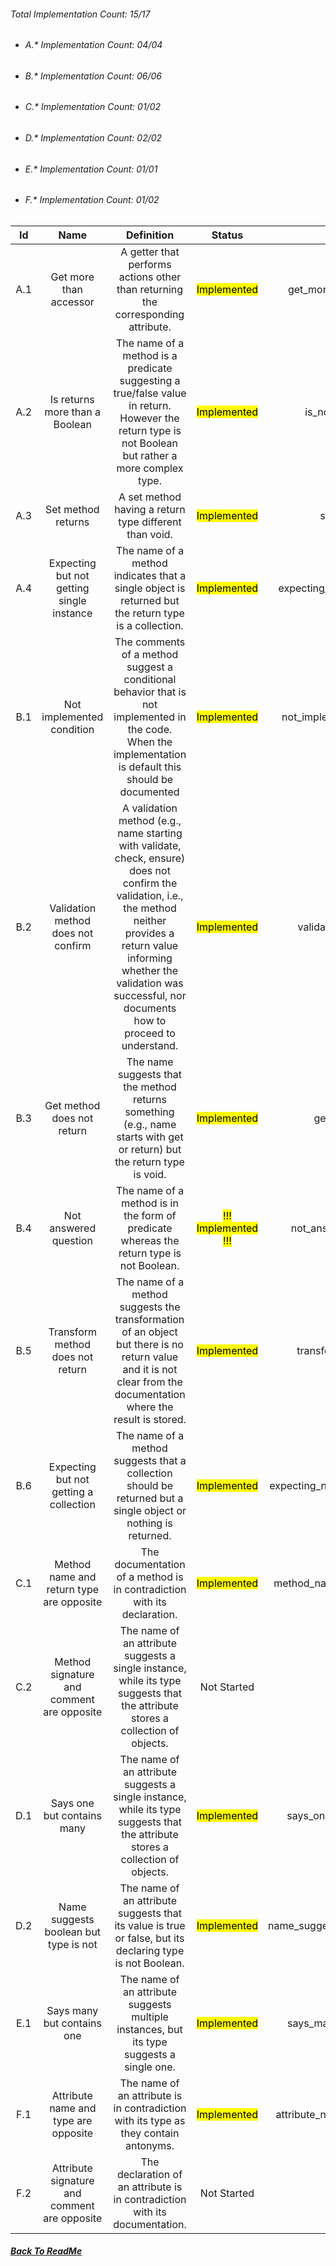 ###### Total Implementation Count: 15/17

-   ###### A.* Implementation Count: 04/04
-   ###### B.* Implementation Count: 06/06
-   ###### C.* Implementation Count: 01/02
-   ###### D.* Implementation Count: 02/02
-   ###### E.* Implementation Count: 01/01
-   ###### F.* Implementation Count: 01/02


|  Id |                     Name                     |                                                                                                                       Definition                                                                                                                      |              Status              |             Python File             |
|:---:|:--------------------------------------------:|:-----------------------------------------------------------------------------------------------------------------------------------------------------------------------------------------------------------------------------------------------------:|:--------------------------------:|:-----------------------------------:|
| A.1 | Get more than accessor                       | A getter that performs actions other than returning the corresponding attribute.                                                                                                                                                                      | <mark>Implemented</mark>         | get_more_than_accessor.py           |
| A.2 | Is returns more than a Boolean               | The name of a method is a predicate suggesting a true/false value in return. However the return type is not Boolean but rather a more complex type.                                                                                                   | <mark>Implemented</mark>         | is_no_return_bool.py                |
| A.3 | Set method returns                           | A set method having a return type different than void.                                                                                                                                                                                                | <mark>Implemented</mark>         | set_returns.py                      |
| A.4 | Expecting but not getting single instance    | The name of a method indicates that a single object is returned but the return type is a collection.                                                                                                                                                  | <mark>Implemented</mark>         | expecting_not_getting_single.py     |
| B.1 | Not implemented condition                    | The comments of a method suggest a conditional behavior that is not implemented in the code. When the implementation is default this should be documented                                                                                             | <mark>Implemented</mark>         | not_implemented_condition.py        |
| B.2 | Validation method does not confirm           | A validation method (e.g., name starting with validate, check, ensure) does not confirm the validation, i.e., the method neither provides a return value informing whether the validation was successful, nor documents how to proceed to understand. | <mark>Implemented</mark>         | validate_not_confirm.py             |
| B.3 | Get method does not return                   | The name suggests that the method returns something (e.g., name starts with get or return) but the return type is void.                                                                                                                               | <mark>Implemented</mark>         | get_no_return.py                    |
| B.4 | Not answered question                        | The name of a method is in the form of predicate whereas the return type is not Boolean.                                                                                                                                                              | <mark>!!! Implemented !!!</mark> | not_answered_question.py            |
| B.5 | Transform method does not return             | The name of a method suggests the transformation of an object but there is no return value and it is not clear from the documentation where the result is stored.                                                                                     | <mark>Implemented</mark>         | transform_not_return.py             |
| B.6 | Expecting but not getting a collection       | The name of a method suggests that a collection should be returned but a single object or nothing is returned.                                                                                                                                        | <mark>Implemented</mark>         | expecting_not_getting_collection.py |
| C.1 | Method name and return type are opposite     | The documentation of a method is in contradiction with its declaration.                                                                                                                                                                               | <mark>Implemented</mark>         | method_name_return_opposite.py      |
| C.2 | Method signature and comment are opposite    | The name of an attribute suggests a single instance, while its type suggests that the attribute stores a collection of objects.                                                                                                                       | Not Started                      |                                     |
| D.1 | Says one but contains many                   | The name of an attribute suggests a single instance, while its type suggests that the attribute stores a collection of objects.                                                                                                                       | <mark>Implemented</mark>         | says_one_contains_many.py           |
| D.2 | Name suggests boolean but type is not        | The name of an attribute suggests that its value is true or false, but its declaring type is not Boolean.                                                                                                                                             | <mark>Implemented</mark>         | name_suggest_boolean_type_not.py    |
| E.1 | Says many but contains one                   | The name of an attribute suggests multiple instances, but its type suggests a single one.                                                                                                                                                             | <mark>Implemented</mark>         | says_many_contains_one.py           |
| F.1 | Attribute name and type are opposite         | The name of an attribute is in contradiction with its type as they contain antonyms.                                                                                                                                                                  | <mark>Implemented</mark>         | attribute_name_type_opposite.py     |
| F.2 | Attribute signature and comment are opposite | The declaration of an attribute is in contradiction with its documentation.                                                                                                                                                                           | Not Started                      |                                     |
##### [Back To ReadMe](README.md)